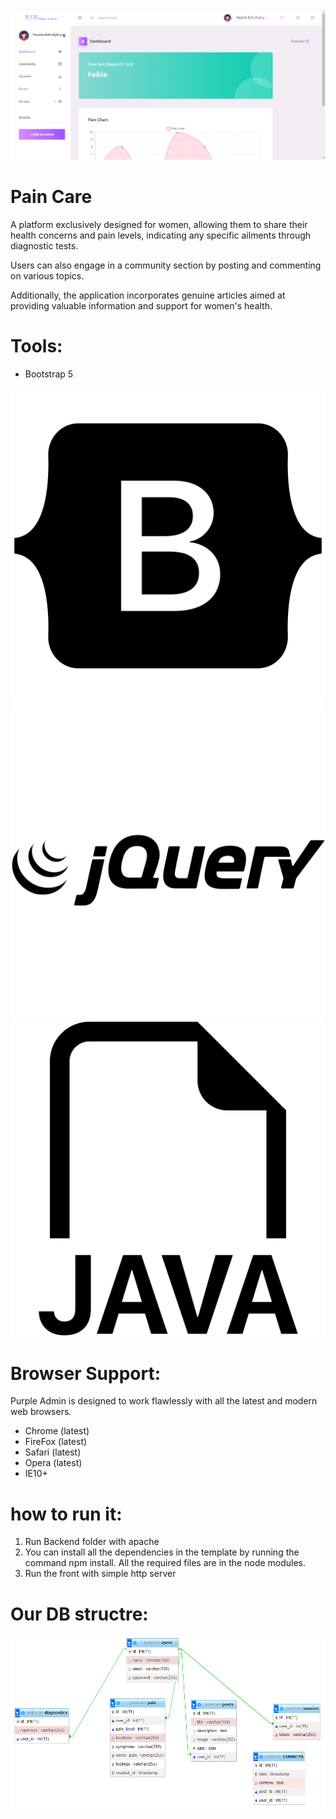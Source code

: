 <img src="screenshot.png">

<h1>Pain Care </h1>
A platform exclusively designed for women, allowing them to share their health concerns and pain levels, indicating any specific ailments through diagnostic tests. 

Users can also engage in a community section by posting and commenting on various topics.

Additionally, the application incorporates genuine articles aimed at providing valuable information and support for women's health.


<h1>Tools:</h1>

- Bootstrap 5
<img src="icons/bootstrap.png">
<img src="icons/jquery.png">
<img src="icons/java.png">

<h1>Browser Support:</h1>

Purple Admin is designed to work flawlessly with all the latest and modern web browsers.

- Chrome (latest)
- FireFox (latest)
- Safari (latest)
- Opera (latest)
- IE10+  

<h1>how to run it:</h1>


1. Run Backend folder with apache
2. You can install all the dependencies in the template by running the command npm install. All the required files are in the node modules.
3. Run the front with simple http server 

<h1>Our DB structre:</h1>
<img src="database.png">